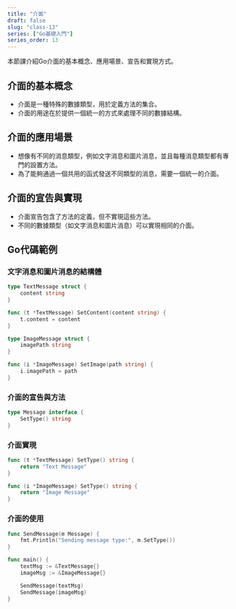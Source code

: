 ```yaml
---
title: "介面"
draft: false
slug: "class-13"
series: ["Go基礎入門"]
series_order: 13
---
```

本節課介紹Go介面的基本概念、應用場景、宣告和實現方式。

## 介面的基本概念
- 介面是一種特殊的數據類型，用於定義方法的集合。
- 介面的用途在於提供一個統一的方式來處理不同的數據結構。

## 介面的應用場景
- 想像有不同的消息類型，例如文字消息和圖片消息，並且每種消息類型都有專門的設置方法。
- 為了能夠通過一個共用的函式發送不同類型的消息，需要一個統一的介面。

## 介面的宣告與實現
- 介面宣告包含了方法的定義，但不實現這些方法。
- 不同的數據類型（如文字消息和圖片消息）可以實現相同的介面。

## Go代碼範例

### 文字消息和圖片消息的結構體
```go
type TextMessage struct {
    content string
}

func (t *TextMessage) SetContent(content string) {
    t.content = content
}

type ImageMessage struct {
    imagePath string
}

func (i *ImageMessage) SetImage(path string) {
    i.imagePath = path
}
```

### 介面的宣告與方法
```go
type Message interface {
    SetType() string
}
```

### 介面實現
```go
func (t *TextMessage) SetType() string {
    return "Text Message"
}

func (i *ImageMessage) SetType() string {
    return "Image Message"
}
```

### 介面的使用
```go
func SendMessage(m Message) {
    fmt.Println("Sending message type:", m.SetType())
}

func main() {
    textMsg := &TextMessage{}
    imageMsg := &ImageMessage{}

    SendMessage(textMsg)
    SendMessage(imageMsg)
}
```
